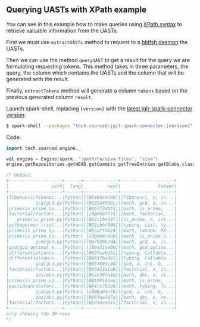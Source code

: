 ## Querying UASTs with XPath example

You can see in this example how to make queries using [XPath syntax](https://www.w3.org/TR/xpath/) to retrieve valuable information from the UASTs.

First we must use `extractUASTs` method to request to a [bblfsh daemon](https://github.com/bblfsh/bblfshd) the UASTs.

Then we can use the method `queryUAST` to get a result for the query we are formulating requesting tokens.  This method takes in three parameters, the query, the column which contains the UASTs and the column that will be generated with the result.

Finally, `extractTokens` method will generate a column `tokens` based on the previous generated column `result`.

Launch spark-shell, replacing `[version]` with the [latest jgit-spark-connector version](http://search.maven.org/#search%7Cga%7C1%7Ctech.sourced):
```sh
$ spark-shell --packages "tech.sourced:jgit-spark-connector:[version]"
```

Code:
```scala
import tech.sourced.engine._

val engine = Engine(spark, "/path/to/siva-files", "siva")
engine.getRepositories.getHEAD.getCommits.getTreeEntries.getBlobs.classifyLanguages.where('lang === "Python").extractUASTs.queryUAST("//*[@roleIdentifier]", "uast", "result").extractTokens("result", "tokens").select('path, 'lang, 'uast, 'tokens).show

/* Output:
+--------------------+------+-------------+--------------------+
|                path|  lang|         uast|              tokens|
+--------------------+------+-------------+--------------------+
|fibonacci/fibonac...|Python|[[B@466c4700]|[fibonacci, n, in...|
|          gcd/gcd.py|Python|[[B@22a4508c]|[math, gcd, a, in...|
|prime/is_prime_op...|Python|[[B@6772d8f3]|[math, is_prime, ...|
|factorial/factori...|Python| [[B@86bff75]|[math, factorial,...|
|   prime/is_prime.py|Python|[[B@2c1bed3f]|[is_prime, n, int...|
|pythagorean_tripl...|Python|[[B@2cbbf800]|[typing, List, ty...|
|prime/is_prime_op...|Python|[[B@5d7f1824]|[math, random, RA...|
|prime/is_prime_op...|Python| [[B@ab8c4a9]|[math, is_prime_o...|
|          gcd/gcd.py|Python|[[B@7939b2d4]|[math, gcd, a, in...|
|gcd/gcd_optimal_e...|Python| [[B@a313e0b]|[math, gcd_optima...|
|differentiation/s...|Python|[[B@2faab951]|[typing, Callable...|
|differentiation/s...|Python|[[B@637bad81]|[typing, Callable...|
|          gcd/gcd.py|Python|[[B@57601c28]|[gcd, a, int, b, ...|
|factorial/factori...|Python|[[B@5422a1a9]|[factorial, n, in...|
|          abs/abs.py|Python|[[B@2e38fa4d]|[math, abs, x, re...|
|prime/is_prime_op...|Python|[[B@10914dae]|[math, is_prime, ...|
|euclidean/distanc...|Python|[[B@47c782c8]|[math, typing, Tu...|
|          gcd/gcd.py|Python| [[B@6a94c70]|[gcd, a, int, b, ...|
|          abs/abs.py|Python|[[B@6faa347a]|[math, abs, x, re...|
|factorial/factori...|Python|[[B@754ce81c]|[factorial, n, in...|
+--------------------+------+-------------+--------------------+
only showing top 20 rows
*/
```
